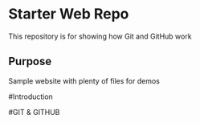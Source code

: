 # Starter Web Repo

This repository is for showing how Git and GitHub work

## Purpose

Sample website with plenty of files for demos

#Introduction

#GIT & GITHUB


